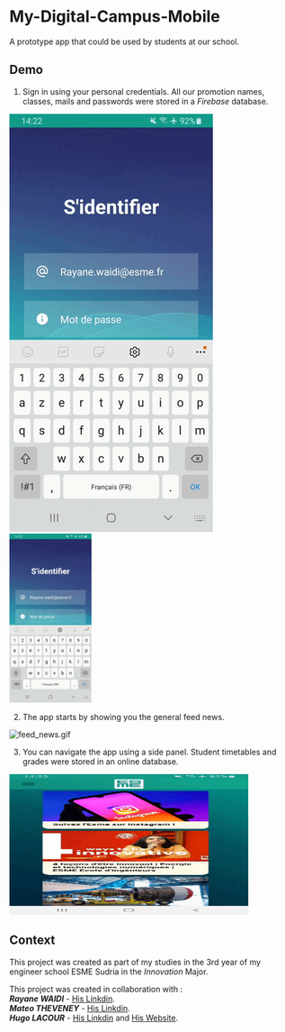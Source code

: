 # My-Digital-Campus-Mobile
A prototype app that could be used by students at our school.

## Demo
1. Sign in using your personal credentials. All our promotion names, classes, mails and passwords were stored in a *Firebase* database.

![sign_in](/demo/sign_in.gif)
 <img src="demo/sign_in.gif" alt="gif" width="146" height="300">
 
 2. The app starts by showing you the general feed news. 
 
 <img src="demo/feed_news.gif" alt="feed_news.gif" width="425" height="250">
 
 3. You can navigate the app using a side panel. Student timetables and grades were stored in an online database.
 
 <img src="demo/navigation.gif" alt="navigation.gif" width="425" height="250">
 

## Context
This project was created as part of my studies in the 3rd year of my engineer school ESME Sudria in the *Innovation* Major.

This project was created in collaboration with :<br/>
***Rayane WAIDI*** - [His Linkdin](https://www.linkedin.com/in/rayane-waidi/).<br/>
***Mateo THEVENEY*** - [His Linkdin](https://www.linkedin.com/in/mateo-theveney/).<br/>
***Hugo LACOUR*** - [His Linkdin](https://www.linkedin.com/in/hugo-lacour-790b251a3/) and [His Website](https://regal-bombolone-700163.netlify.app/).
 
